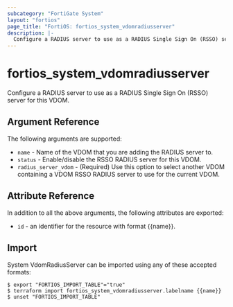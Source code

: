 ```yaml
---
subcategory: "FortiGate System"
layout: "fortios"
page_title: "FortiOS: fortios_system_vdomradiusserver"
description: |-
  Configure a RADIUS server to use as a RADIUS Single Sign On (RSSO) server for this VDOM.
---
```


# fortios_system_vdomradiusserver
Configure a RADIUS server to use as a RADIUS Single Sign On (RSSO) server for this VDOM.

## Argument Reference


The following arguments are supported:

* `name` - Name of the VDOM that you are adding the RADIUS server to.
* `status` - Enable/disable the RSSO RADIUS server for this VDOM.
* `radius_server_vdom` - (Required) Use this option to select another VDOM containing a VDOM RSSO RADIUS server to use for the current VDOM.


## Attribute Reference

In addition to all the above arguments, the following attributes are exported:
* `id` - an identifier for the resource with format {{name}}.

## Import

System VdomRadiusServer can be imported using any of these accepted formats:
```
$ export "FORTIOS_IMPORT_TABLE"="true"
$ terraform import fortios_system_vdomradiusserver.labelname {{name}}
$ unset "FORTIOS_IMPORT_TABLE"
```

